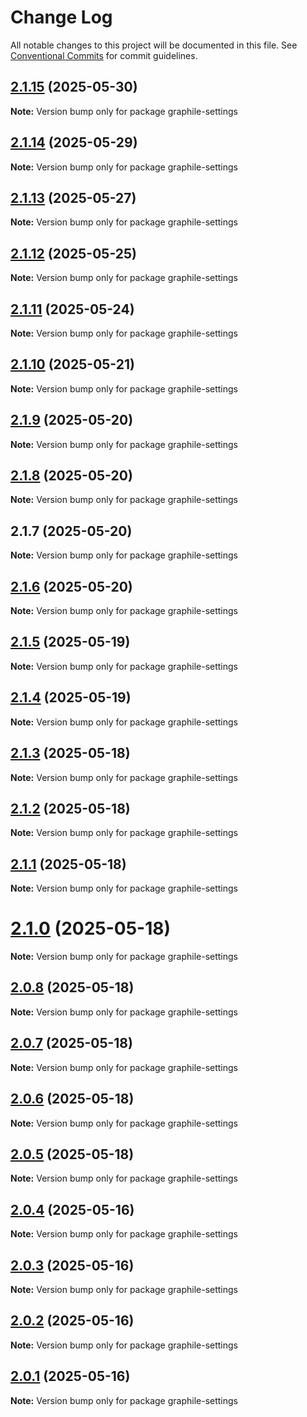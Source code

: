 # Change Log

All notable changes to this project will be documented in this file.
See [Conventional Commits](https://conventionalcommits.org) for commit guidelines.

## [2.1.15](https://github.com/launchql/launchql/compare/graphile-settings@2.1.14...graphile-settings@2.1.15) (2025-05-30)

**Note:** Version bump only for package graphile-settings





## [2.1.14](https://github.com/launchql/launchql/compare/graphile-settings@2.1.13...graphile-settings@2.1.14) (2025-05-29)

**Note:** Version bump only for package graphile-settings





## [2.1.13](https://github.com/launchql/launchql/compare/graphile-settings@2.1.12...graphile-settings@2.1.13) (2025-05-27)

**Note:** Version bump only for package graphile-settings





## [2.1.12](https://github.com/launchql/launchql/compare/graphile-settings@2.1.11...graphile-settings@2.1.12) (2025-05-25)

**Note:** Version bump only for package graphile-settings





## [2.1.11](https://github.com/launchql/launchql/compare/graphile-settings@2.1.10...graphile-settings@2.1.11) (2025-05-24)

**Note:** Version bump only for package graphile-settings





## [2.1.10](https://github.com/launchql/launchql/compare/graphile-settings@2.1.9...graphile-settings@2.1.10) (2025-05-21)

**Note:** Version bump only for package graphile-settings





## [2.1.9](https://github.com/launchql/launchql/compare/graphile-settings@2.1.8...graphile-settings@2.1.9) (2025-05-20)

**Note:** Version bump only for package graphile-settings





## [2.1.8](https://github.com/launchql/launchql/compare/graphile-settings@2.1.7...graphile-settings@2.1.8) (2025-05-20)

**Note:** Version bump only for package graphile-settings





## 2.1.7 (2025-05-20)

**Note:** Version bump only for package graphile-settings





## [2.1.6](https://github.com/launchql/launchql/compare/graphile-settings@2.1.5...graphile-settings@2.1.6) (2025-05-20)

**Note:** Version bump only for package graphile-settings





## [2.1.5](https://github.com/launchql/launchql/compare/graphile-settings@2.1.4...graphile-settings@2.1.5) (2025-05-19)

**Note:** Version bump only for package graphile-settings





## [2.1.4](https://github.com/launchql/launchql/compare/graphile-settings@2.1.3...graphile-settings@2.1.4) (2025-05-19)

**Note:** Version bump only for package graphile-settings





## [2.1.3](https://github.com/launchql/launchql/compare/graphile-settings@2.1.2...graphile-settings@2.1.3) (2025-05-18)

**Note:** Version bump only for package graphile-settings





## [2.1.2](https://github.com/launchql/launchql/compare/graphile-settings@2.1.1...graphile-settings@2.1.2) (2025-05-18)

**Note:** Version bump only for package graphile-settings





## [2.1.1](https://github.com/launchql/launchql/compare/graphile-settings@2.1.0...graphile-settings@2.1.1) (2025-05-18)

**Note:** Version bump only for package graphile-settings





# [2.1.0](https://github.com/launchql/launchql/compare/graphile-settings@2.0.8...graphile-settings@2.1.0) (2025-05-18)

**Note:** Version bump only for package graphile-settings





## [2.0.8](https://github.com/launchql/launchql/compare/graphile-settings@2.0.7...graphile-settings@2.0.8) (2025-05-18)

**Note:** Version bump only for package graphile-settings





## [2.0.7](https://github.com/launchql/launchql/compare/graphile-settings@2.0.6...graphile-settings@2.0.7) (2025-05-18)

**Note:** Version bump only for package graphile-settings





## [2.0.6](https://github.com/launchql/launchql/compare/graphile-settings@2.0.5...graphile-settings@2.0.6) (2025-05-18)

**Note:** Version bump only for package graphile-settings





## [2.0.5](https://github.com/launchql/launchql/compare/graphile-settings@2.0.4...graphile-settings@2.0.5) (2025-05-18)

**Note:** Version bump only for package graphile-settings





## [2.0.4](https://github.com/launchql/launchql/compare/graphile-settings@2.0.3...graphile-settings@2.0.4) (2025-05-16)

**Note:** Version bump only for package graphile-settings





## [2.0.3](https://github.com/launchql/launchql/compare/graphile-settings@2.0.2...graphile-settings@2.0.3) (2025-05-16)

**Note:** Version bump only for package graphile-settings





## [2.0.2](https://github.com/launchql/launchql/compare/graphile-settings@2.0.1...graphile-settings@2.0.2) (2025-05-16)

**Note:** Version bump only for package graphile-settings





## [2.0.1](https://github.com/launchql/launchql/compare/graphile-settings@1.1.3...graphile-settings@2.0.1) (2025-05-16)

**Note:** Version bump only for package graphile-settings
